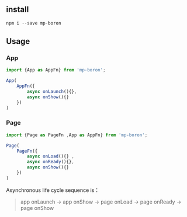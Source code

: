 ## install
```javascript
npm i --save mp-boron
```

## Usage

### App
```javascript
import {App as AppFn} from 'mp-boron';

App(
    AppFn({
        async onLaunch(){},
        async onShow(){}
    })
)
```

### Page
```javascript
import {Page as PageFn ,App as AppFn} from 'mp-boron';

Page(
    PageFn({
        async onLoad(){} ,
        async onReady(){},
        async onShow(){}
    })
)
```
Asynchronous life cycle sequence is：

> app onLaunch -> app onShow -> page onLoad -> page onReady -> page onShow 

